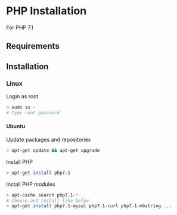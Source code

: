 # PHP Installation

For PHP 7.1

## Requirements

## Installation

### Linux

Login as root

```bash
> sudo su -
# Type root password
```

#### Ubuntu

Update packages and repositories

```bash
> apt-get update && apt-get upgrade
```

Install PHP

```bash
> apt-get install php7.1
```

Install PHP modules

```bash
> apt-cache search php7.1-*
# Choose and install like below
> apt-get install php7.1-mysql php7.1-curl php7.1-mbstring ...
```
